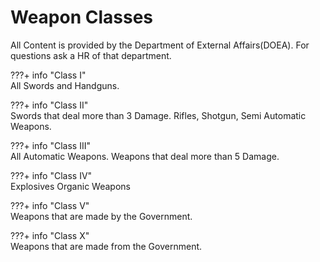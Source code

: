 # Weapon Classes

All Content is provided by the Department of External Affairs(DOEA). For questions
ask a HR of that department.

???+ info "Class I"  
    All Swords and Handguns.

???+ info "Class II"  
    Swords that deal more than 3 Damage.
    Rifles, Shotgun, Semi Automatic Weapons.

???+ info "Class III"  
    All Automatic Weapons.
    Weapons that deal more than 5 Damage.

???+ info "Class IV"  
    Explosives
    Organic Weapons

???+ info "Class V"  
    Weapons that are made by the Government.

???+ info "Class X"  
    Weapons that are made from the Government.
